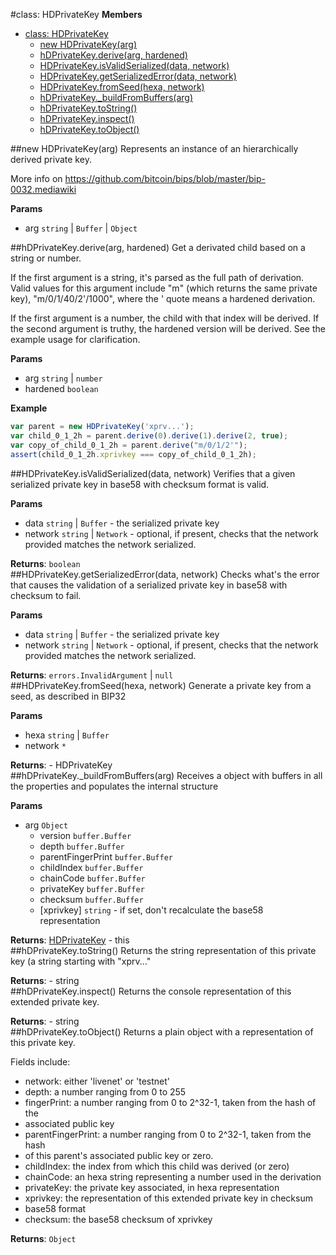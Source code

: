 <a name="HDPrivateKey"></a>
#class: HDPrivateKey
**Members**

* [class: HDPrivateKey](#HDPrivateKey)
  * [new HDPrivateKey(arg)](#new_HDPrivateKey)
  * [hDPrivateKey.derive(arg, hardened)](#HDPrivateKey#derive)
  * [HDPrivateKey.isValidSerialized(data, network)](#HDPrivateKey.isValidSerialized)
  * [HDPrivateKey.getSerializedError(data, network)](#HDPrivateKey.getSerializedError)
  * [HDPrivateKey.fromSeed(hexa, network)](#HDPrivateKey.fromSeed)
  * [hDPrivateKey._buildFromBuffers(arg)](#HDPrivateKey#_buildFromBuffers)
  * [hDPrivateKey.toString()](#HDPrivateKey#toString)
  * [hDPrivateKey.inspect()](#HDPrivateKey#inspect)
  * [hDPrivateKey.toObject()](#HDPrivateKey#toObject)

<a name="new_HDPrivateKey"></a>
##new HDPrivateKey(arg)
Represents an instance of an hierarchically derived private key.

More info on https://github.com/bitcoin/bips/blob/master/bip-0032.mediawiki

**Params**

- arg `string` | `Buffer` | `Object`  

<a name="HDPrivateKey#derive"></a>
##hDPrivateKey.derive(arg, hardened)
Get a derivated child based on a string or number.

If the first argument is a string, it's parsed as the full path of
derivation. Valid values for this argument include "m" (which returns the
same private key), "m/0/1/40/2'/1000", where the ' quote means a hardened
derivation.

If the first argument is a number, the child with that index will be
derived. If the second argument is truthy, the hardened version will be
derived. See the example usage for clarification.

**Params**

- arg `string` | `number`  
- hardened `boolean`  

**Example**  
```javascript
var parent = new HDPrivateKey('xprv...');
var child_0_1_2h = parent.derive(0).derive(1).derive(2, true);
var copy_of_child_0_1_2h = parent.derive("m/0/1/2'");
assert(child_0_1_2h.xprivkey === copy_of_child_0_1_2h);
```

<a name="HDPrivateKey.isValidSerialized"></a>
##HDPrivateKey.isValidSerialized(data, network)
Verifies that a given serialized private key in base58 with checksum format
is valid.

**Params**

- data `string` | `Buffer` - the serialized private key  
- network `string` | `Network` - optional, if present, checks that the
    network provided matches the network serialized.  

**Returns**: `boolean`  
<a name="HDPrivateKey.getSerializedError"></a>
##HDPrivateKey.getSerializedError(data, network)
Checks what's the error that causes the validation of a serialized private key
in base58 with checksum to fail.

**Params**

- data `string` | `Buffer` - the serialized private key  
- network `string` | `Network` - optional, if present, checks that the
    network provided matches the network serialized.  

**Returns**: `errors.InvalidArgument` | `null`  
<a name="HDPrivateKey.fromSeed"></a>
##HDPrivateKey.fromSeed(hexa, network)
Generate a private key from a seed, as described in BIP32

**Params**

- hexa `string` | `Buffer`  
- network `*`  

**Returns**:  - HDPrivateKey  
<a name="HDPrivateKey#_buildFromBuffers"></a>
##hDPrivateKey._buildFromBuffers(arg)
Receives a object with buffers in all the properties and populates the
internal structure

**Params**

- arg `Object`  
  - version `buffer.Buffer`  
  - depth `buffer.Buffer`  
  - parentFingerPrint `buffer.Buffer`  
  - childIndex `buffer.Buffer`  
  - chainCode `buffer.Buffer`  
  - privateKey `buffer.Buffer`  
  - checksum `buffer.Buffer`  
  - \[xprivkey\] `string` - if set, don't recalculate the base58
     representation  

**Returns**: [HDPrivateKey](#HDPrivateKey) - this  
<a name="HDPrivateKey#toString"></a>
##hDPrivateKey.toString()
Returns the string representation of this private key (a string starting
with "xprv..."

**Returns**:  - string  
<a name="HDPrivateKey#inspect"></a>
##hDPrivateKey.inspect()
Returns the console representation of this extended private key.

**Returns**:  - string  
<a name="HDPrivateKey#toObject"></a>
##hDPrivateKey.toObject()
Returns a plain object with a representation of this private key.

Fields include:<ul>
<li> network: either 'livenet' or 'testnet'
<li> depth: a number ranging from 0 to 255
<li> fingerPrint: a number ranging from 0 to 2^32-1, taken from the hash of the
<li>     associated public key
<li> parentFingerPrint: a number ranging from 0 to 2^32-1, taken from the hash
<li>     of this parent's associated public key or zero.
<li> childIndex: the index from which this child was derived (or zero)
<li> chainCode: an hexa string representing a number used in the derivation
<li> privateKey: the private key associated, in hexa representation
<li> xprivkey: the representation of this extended private key in checksum
<li>     base58 format
<li> checksum: the base58 checksum of xprivkey
</ul>

**Returns**: `Object`  
